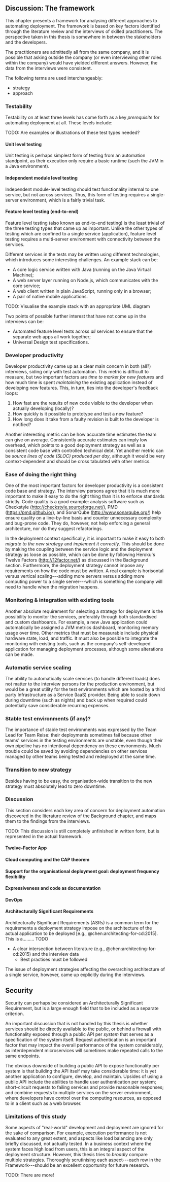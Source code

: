 ## Discussion: The framework

This chapter presents a framework for analysing different approaches to automating deployment. The framework is based on key factors identified through the literature review and the interviews of skilled practitioners. The perspective taken in this thesis is somewhere in between the stakeholders and the developers.

The practitioners are admittedly all from the same company, and it is possible that asking outside the company (or even interviewing other roles within the company) would have yielded different answers. However, the data from the interviews were consistent.

The following terms are used interchangeably:

- strategy
- approach

### Testability

Testability on at least three levels has come forth as a key _prerequisite_ for automating deployment at all. These levels include:

TODO: Are examples or illustrations of these test types needed?

#### Unit level testing

Unit testing is perhaps simplest form of testing from an automation standpoint, as their execution only require a basic runtime (such the JVM in a Java environment).

#### Independent module level testing

Independent module-level testing should test functionality internal to one service, but not across services. Thus, this form of testing requires a single-server environment, which is a fairly trivial task.

#### Feature level testing (end-to-end)

Feature level testing (also known as end-to-end testing) is the least trivial of the three testing types that came up as important. Unlike the other types of testing which are confined to a single service (application), feature level testing requires a multi-server environment with connectivity between the services.

Different services in the tests may be written using different technologies, which introduces some interesting challenges. An example stack can be:

- A core logic service written with Java (running on the Java Virtual Machine);
- A web server layer running on Node.js, which communicates with the core service;
- A web client written in plain JavaScript, running only in a browser;
- A pair of native mobile applications.

TODO: Visualise the example stack with an appropriate UML diagram

Two points of possible further interest that have not come up in the interviews can be:

- Automated feature level tests across _all_ services to ensure that the separate web apps all work together;
- Universal Design test specifications.

### Developer productivity

Developer productivity came up as a clear main concern in both (all?) interviews, siding only with test automation. This metric is difficult to measure, but two important factors are _time to market for new features_ and how much time is spent _maintaining_ the existing application instead of developing new features. This, in turn, ties into the developer's feedback loops:

1. How fast are the results of new code visible to the developer when actually developing (locally)?
2. How quickly is it possible to prototype and test a new feature?
3. How long does it take from a faulty revision is built to the developer is notified?

Another interesting metric can be how accurate time estimates the team can give on average. Consistently accurate estimates can imply low overhead, which points to a good deployment strategy as well as a consistent code base with controlled technical debt. Yet another metric can be _source lines of code (SLOC) produced per day_, although it would be very context-dependent and should be cross tabulated with other metrics.

### Ease of doing the right thing

One of the most important factors for developer productivity is a consistent code base and strategy. The interview persons agree that it is much more important to make it easy to do the right thing than it is to enforce standards strictly. Code quality is a good example: analysis software such as Checkstyle (http://checkstyle.sourceforge.net/), PMD (https://pmd.github.io/), and SonarQube (http://www.sonarqube.org/) help ensure quality on a line-by-line basis and counter unnecessary complexity and bug-prone code. They do, however, not help enforcing a general architecture, nor do they suggest refactorings.

In the deployment context specifically, it is important to make it easy to both _migrate to the new strategy_ and _implement it correctly_. This should be done by making the coupling between the service logic and the deployment strategy as loose as possible, which can be done by following Heroku's Twelve Factors (http://12factor.net/) as discussed in the Background section. Furthermore, the deployment strategy cannot impose any requirements on how the code must be written. A real example is horisontal versus vertical scaling---adding more servers versus adding more computing power to a single server---which is something the company will need to handle when the migration happens.

### Monitoring &amp; integration with existing tools

Another absolute requirement for selecting a strategy for deployment is the possibility to monitor the services, preferably through both standardised and custom dashboards. For example, a new Java application could automatically be assigned a JVM metrics dashboard, monitoring memory usage over time. Other metrics that must be measurable include physical hardware state, load, and traffic. It must also be possible to integrate the monitoring with existing tools, such as the company's self-developed application for managing deployment processes, although some alterations can be made.

### Automatic service scaling

The ability to automatically scale services (to handle different loads) does not matter to the interview persons for the production environment, but would be a great utility for the test environments which are hosted by a third party Infrastructure as a Service (IaaS) provider. Being able to scale down during downtime (such as nights) and back up when required could potentially save considerable recurring expenses.

### Stable test environments (if any)?

The importance of stable test environments was expressed by the Team Lead for Team Reise: their deployments sometimes fail because other teams' services in the testing environments are unstable, even though their own pipeline has no intentional dependency on these environments. Much trouble could be saved by avoiding dependencies on other services managed by other teams being tested and redeployed at the same time.

### Transition to new strategy

Besides having to be easy, the organisation-wide transition to the new strategy must absolutely lead to zero downtime.

### Discussion

This section considers each key area of concern for deployment automation discovered in the literature review of the Background chapter, and maps them to the findings from the interviews.

TODO: This discussion is still completely unfinished in written form, but is represented in the actual framework.

#### Twelve-Factor App

#### Cloud computing and the CAP theorem

#### Support for the organisational deployment goal: deployment frequency flexibility

#### Expressiveness and code as documentation

#### DevOps

#### Architecturally Significant Requirements

Architecturally Significant Requirements (ASRs) is a common term for the requirements a deployment strategy impose on the architecture of the actual application to be deployed [e.g., @chen:architecting-for-cd:2015]. This is a……… TODO

- A clear intersection between literature (e.g., @chen:architecting-for-cd:2015) and the interview data
  - Best practises must be followed

The issue of deployment strategies affecting the overarching architecture of a single service, however, came up explicitly during the interviews.

## Security

Security can perhaps be considered an Architecturally Significant Requirement, but is a large enough field that to be included as a separate criterion.

An important discussion that is not handled by this thesis is whether services should be directly available to the public, or behind a firewall with functionality exposed through a public API per _system_ that serves as a specification of the system itself. Request authentication is an important factor that may impact the overall performance of the system considerably, as interdependent microservices will sometimes make repeated calls to the same endpoints.

The obvious downside of building a public API to expose functionality per system is that building the API itself may take considerable time: it is yet another application to configure, develop, and maintain. Upsides of using a public API include the abilities to handle user authentication per system; short-circuit requests to failing services and provide reasonable responses; and combine requests to multiple services on the server environment, where developers have control over the computing resources, as opposed to in a client such as a web browser.

### Limitations of this study

Some aspects of "real-world" development and deployment are ignored for the sake of comparison. For example, execution performance is not evaluated to any great extent, and aspects like load balancing are only briefly discussed, not actually tested. In a business context where the system faces high load from users, this is an integral aspect of the deployment structure. However, this thesis tries to _broadly_ compare multiple strategies. Thoroughly scrutinising each aspect---each row in the Framework---should be an excellent opportunity for future research.

TODO: There are more!
